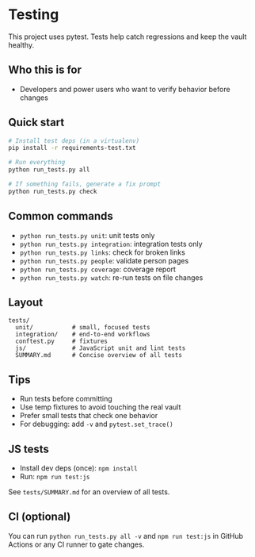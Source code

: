 # Testing

This project uses pytest. Tests help catch regressions and keep the vault healthy.

## Who this is for
- Developers and power users who want to verify behavior before changes

## Quick start
```bash
# Install test deps (in a virtualenv)
pip install -r requirements-test.txt

# Run everything
python run_tests.py all

# If something fails, generate a fix prompt
python run_tests.py check
```

## Common commands
- `python run_tests.py unit`: unit tests only
- `python run_tests.py integration`: integration tests only
- `python run_tests.py links`: check for broken links
- `python run_tests.py people`: validate person pages
- `python run_tests.py coverage`: coverage report
- `python run_tests.py watch`: re-run tests on file changes

## Layout
```
tests/
  unit/           # small, focused tests
  integration/    # end-to-end workflows
  conftest.py     # fixtures
  js/             # JavaScript unit and lint tests
  SUMMARY.md      # Concise overview of all tests
```

## Tips
- Run tests before committing
- Use temp fixtures to avoid touching the real vault
- Prefer small tests that check one behavior
- For debugging: add `-v` and `pytest.set_trace()`

## JS tests

- Install dev deps (once): `npm install`
- Run: `npm run test:js`

See `tests/SUMMARY.md` for an overview of all tests.

## CI (optional)
You can run `python run_tests.py all -v` and `npm run test:js` in GitHub Actions or any CI runner to gate changes.